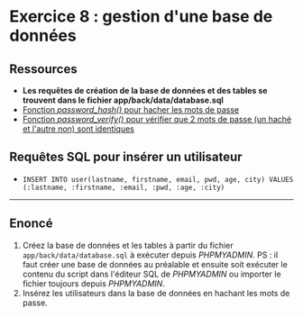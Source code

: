# Exercice 8 : gestion d'une base de données

## Ressources

- **Les requêtes de création de la base de données et des tables se trouvent dans le fichier app/back/data/database.sql**
- [Fonction *password_hash()* pour hacher les mots de passe](https://www.php.net/manual/fr/function.password-hash)
- [Fonction *password_verify()* pour vérifier que 2 mots de passe (un haché et l'autre non) sont identiques](https://www.php.net/manual/fr/function.password-verify.php)

## Requêtes SQL pour insérer un utilisateur

- `INSERT INTO user(lastname, firstname, email, pwd, age, city) VALUES (:lastname, :firstname, :email, :pwd, :age, :city)`

---

## Enoncé

1. Créez la base de données et les tables à partir du fichier `app/back/data/database.sql` à exécuter depuis *PHPMYADMIN*.
PS : il faut créer une base de données au préalable et ensuite soit exécuter le contenu du script dans l'éditeur SQL de *PHPMYADMIN* ou importer le fichier toujours depuis *PHPMYADMIN*. 
2. Insérez les utilisateurs dans la base de données en hachant les mots de passe.